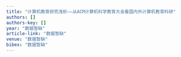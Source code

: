 ```yaml
---
title: "计算机教育研究浅析——从ACM计算机科学教育大会看国内外计算机教育科研"
authors: []
authors-key: []
year: "数据暂缺"
article-link: "数据暂缺"
venue: "数据暂缺"
bibex: "数据暂缺"
---
```

